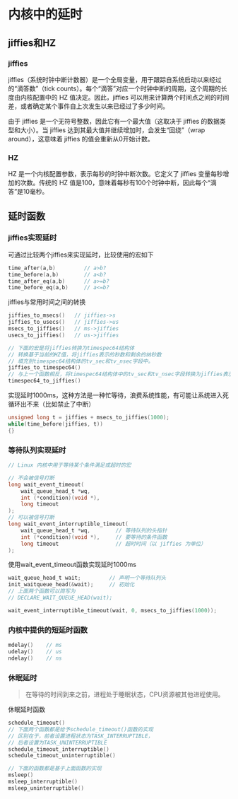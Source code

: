 # 内核中的延时

## jiffies和HZ

### jiffies
 jiffies（系统时钟中断计数器）是一个全局变量，用于跟踪自系统启动以来经过的“滴答数”（tick counts）。每个“滴答”对应一个时钟中断的周期，这个周期的长度由内核配置中的 HZ 值决定。因此，jiffies 可以用来计算两个时间点之间的时间差，或者确定某个事件自上次发生以来已经过了多少时间。

由于 jiffies 是一个无符号整数，因此它有一个最大值（这取决于 jiffies 的数据类型和大小）。当 jiffies 达到其最大值并继续增加时，会发生“回绕”（wrap around），这意味着 jiffies 的值会重新从0开始计数。

### HZ
HZ 是一个内核配置参数，表示每秒的时钟中断次数。它定义了 jiffies 变量每秒增加的次数。传统的 HZ 值是100，意味着每秒有100个时钟中断，因此每个“滴答”是10毫秒。

## 延时函数

### jiffies实现延时
可通过比较两个jiffies来实现延时，比较使用的宏如下
```c
time_after(a,b)		    // a>b?		
time_before(a,b)	    // a<b?
time_after_eq(a,b)	    // a>=b?
time_before_eq(a,b)	    // a<=b?
```

jiffies与常用时间之间的转换

```c
jiffies_to_msecs()   // jiffies->s
jiffies_to_usecs()   // jiffies->us
msecs_to_jiffies()   // ms->jiffies
usecs_to_jiffies()   // us->jiffies

// 下面的宏是将jiffies转换为timespec64结构体
// 转换基于当前的HZ值，将jiffies表示的秒数和剩余的纳秒数
// 填充到timespec64结构体的tv_sec和tv_nsec字段中。
jiffies_to_timespec64()
// 与上一个函数相反，将timespec64结构体中的tv_sec和tv_nsec字段转换为jiffies表示的秒数和剩余的纳秒数。
timespec64_to_jiffies()
```

实现延时1000ms，这种方法是一种忙等待，浪费系统性能，有可能让系统进入死循环出不来（比如禁止了中断）

```c
unsigned long t = jiffies + msecs_to_jiffies(1000);
while(time_before(jiffies, t))
{}
```
### 等待队列实现延时
```c
// Linux 内核中用于等待某个条件满足或超时的宏

// 不会被信号打断
long wait_event_timeout(  
    wait_queue_head_t *wq,  
    int (*condition)(void *),  
    long timeout  
);
// 可以被信号打断
long wait_event_interruptible_timeout(  
    wait_queue_head_t *wq,        // 等待队列的头指针  
    int (*condition)(void *),     // 要等待的条件函数  
    long timeout                  // 超时时间（以 jiffies 为单位）  
);
```

使用wait_event_timeout函数实现延时1000ms
```c
wait_queue_head_t wait;         // 声明一个等待队列头
init_waitqueue_head(&wait);     // 初始化
// 上面两个函数可以简写为
// DECLARE_WAIT_QUEUE_HEAD(wait);

wait_event_interruptible_timeout(wait, 0, msecs_to_jiffies(1000));

``` 


### 内核中提供的短延时函数

```c
mdelay()    // ms
udelay()    // us
ndelay()    // ns
```

### 休眠延时
> 在等待的时间到来之前，进程处于睡眠状态，CPU资源被其他进程使用。

休眠延时函数
```c
schedule_timeout()
// 下面两个函数都是给予schedule_timeout()函数的实现
// 区别在于，前者设置进程状态为TASK_INTERRUPTIBLE，
// 后者设置为TASK_UNINTERRUPTIBLE
schedule_timeout_interruptible()
schedule_timeout_uninterruptible()

// 下面的函数都是基于上面函数的实现
msleep()
msleep_interruptible()
msleep_uninterruptible()
```
